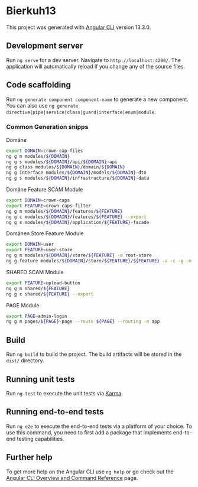 
# Bierkuh13

This project was generated with [Angular CLI](https://github.com/angular/angular-cli) version 13.3.0.

## Development server

Run `ng serve` for a dev server. Navigate to `http://localhost:4200/`. The application will automatically reload if you change any of the source files.

## Code scaffolding

Run `ng generate component component-name` to generate a new component. You can also use `ng generate directive|pipe|service|class|guard|interface|enum|module`.

### Common Generation snipps

Domäne

```bash
export DOMAIN=crown-cap-files
ng g m modules/${DOMAIN}
ng g s modules/${DOMAIN}/api/${DOMAIN}-api
ng g class modules/${DOMAIN}/domain/${DOMAIN}
ng g interface modules/${DOMAIN}/models/${DOMAIN}-dto
ng g s modules/${DOMAIN}/infrastructure/${DOMAIN}-data
```

Domäne Feature SCAM Module 

```bash
export DOMAIN=crown-caps
export FEATURE=crown-caps-filter
ng g m modules/${DOMAIN}/features/${FEATURE}
ng g c modules/${DOMAIN}/features/${FEATURE} --export
ng g s modules/${DOMAIN}/application/${FEATURE}-facade
```

Domänen Store Feature Module

```bash
export DOMAIN=user
export FEATURE=user-store
ng g m modules/${DOMAIN}/store/${FEATURE} -m root-store
ng g feature modules/${DOMAIN}/store/${FEATURE}/${FEATURE} -a -c -g -m modules/${DOMAIN}/store/${FEATURE} --prefix load
```

SHARED SCAM Module 

```bash
export FEATURE=upload-button
ng g m shared/${FEATURE}
ng g c shared/${FEATURE} --export
```

PAGE Module

```bash
export PAGE=admin-login
ng g m pages/${PAGE}-page --route ${PAGE} --routing -m app
```

## Build

Run `ng build` to build the project. The build artifacts will be stored in the `dist/` directory.

## Running unit tests

Run `ng test` to execute the unit tests via [Karma](https://karma-runner.github.io).

## Running end-to-end tests

Run `ng e2e` to execute the end-to-end tests via a platform of your choice. To use this command, you need to first add a package that implements end-to-end testing capabilities.

## Further help

To get more help on the Angular CLI use `ng help` or go check out the [Angular CLI Overview and Command Reference](https://angular.io/cli) page.
